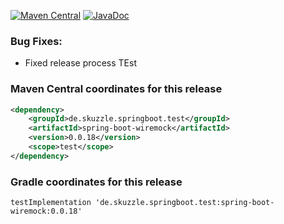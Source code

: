 [![Maven Central](https://img.shields.io/static/v1?label=MavenCentral&message=0.0.18&color=blue)](https://search.maven.org/artifact/de.skuzzle.springboot.test/spring-boot-wiremock/0.0.18/jar) [![JavaDoc](https://img.shields.io/static/v1?label=JavaDoc&message=0.0.18&color=orange)](http://www.javadoc.io/doc/de.skuzzle.springboot.test/spring-boot-wiremock/0.0.18)

### Bug Fixes:
* Fixed release process
TEst


### Maven Central coordinates for this release

```xml
<dependency>
    <groupId>de.skuzzle.springboot.test</groupId>
    <artifactId>spring-boot-wiremock</artifactId>
    <version>0.0.18</version>
    <scope>test</scope>
</dependency>
```

### Gradle coordinates for this release

```
testImplementation 'de.skuzzle.springboot.test:spring-boot-wiremock:0.0.18'
```